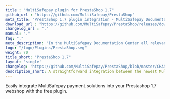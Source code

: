 ```yaml
---
title : "MultiSafepay plugin for PrestaShop 1.7"
github_url : "https://github.com/MultiSafepay/PrestaShop"
meta_title: "PrestaShop 1.7 plugin integration - MultiSafepay Documentation Center"
download_url : "https://github.com/MultiSafepay/PrestaShop/releases/download/4.4.0/Plugin_PrestaShop_4.4.0.zip"
changelog_url : "."
manual: "."
faq: "."
meta_description: "In the MultiSafepay Documentation Center all relevant information regarding our Plugins and API. As well as Support pages for Payment Method, Tools and General Questions. You can also find the contact details of our Support Team and Integration Team."
logo: "/logo/Plugins/PrestaShop.svg"
weight: 70
title_short: "PrestaShop 1.7"
layout: 'single'
changelog: 'https://github.com/MultiSafepay/PrestaShop/blob/master/CHANGELOG.md'
description_short: A straightforward integration between the newest MultiSafepay plugin and the PrestaShop 1.7 open source ecommerce solution.
---
```


Easily integrate MultiSafepay payment solutions into your Prestashop 1.7 webshop with the free plugin.
